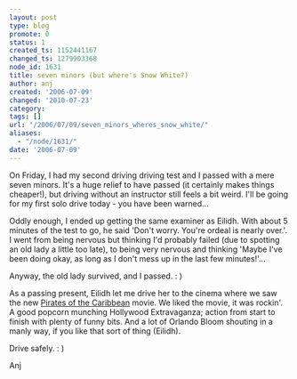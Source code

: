 ```yaml
---
layout: post
type: blog
promote: 0
status: 1
created_ts: 1152441167
changed_ts: 1279903368
node_id: 1631
title: seven minors (but where's Snow White?)
author: anj
created: '2006-07-09'
changed: '2010-07-23'
category:
tags: []
url: "/2006/07/09/seven_minors_wheres_snow_white/"
aliases:
  - "/node/1631/"
date: '2006-07-09'
---
```

On Friday, I had my second driving driving test and I passed with a mere seven minors.  It's a huge relief to have passed (it certainly makes things cheaper!), but driving without an instructor still feels a bit weird. I'll be going for my first solo drive today - you have been warned...
<!--break-->
Oddly enough, I ended up getting the same examiner as Eilidh.  With about 5 minutes of the test to go, he said 'Don't worry.  You're ordeal is nearly over.'.  I went from being nervous but thinking I'd probably failed (due to spotting an old lady a little too late), to being very nervous and thinking 'Maybe I've been doing okay, as long as I don't mess up in the last few minutes!'...

Anyway, the old lady survived, and I passed.  : )

As a passing present, Eilidh let me drive her to the cinema where we saw the new [Pirates of the Caribbean](http://disney.go.com/disneypictures/pirates/) movie. We liked the movie, it was rockin'.  A good popcorn munching Hollywood Extravaganza; action from start to finish with plenty of funny bits.  And a lot of Orlando Bloom shouting in a manly way, if you like that sort of thing (Eilidh).

Drive safely. : )

Anj
